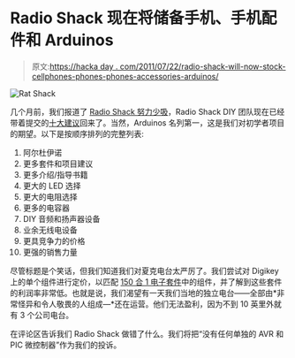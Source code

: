 # Radio Shack 现在将储备手机、手机配件和 Arduinos

> 原文:[https://hacka day . com/2011/07/22/radio-shack-will-now-stock-cellphones-phones-phones-accessories-arduinos/](https://hackaday.com/2011/07/22/radio-shack-will-now-stock-cellphones-cellphone-accessories-arduinos/)

![](../Images/2304cf394978f81cf8682993e3e390fa.png "Rat Shack")

几个月前，我们报道了 [Radio Shack 努力少吸](http://hackaday.com/2011/05/27/speak-your-mind-and-help-radioshack-suck-less/)，Radio Shack DIY 团队现在已经带着提交的[十大建议](http://blog.radioshack.com/2011/07/21/top-ten-diy-suggestions-from-you/)回来了。当然，Arduinos 名列第一，这是我们对初学者项目的期望。以下是按顺序排列的完整列表:

1.  阿尔杜伊诺
2.  更多套件和项目建议
3.  更多介绍/指导书籍
4.  更大的 LED 选择
5.  更大的电阻选择
6.  更多的电容器
7.  DIY 音频和扬声器设备
8.  业余无线电设备
9.  更具竞争力的价格
10.  更强的销售力量

尽管标题是个笑话，但我们知道我们对夏克电台太严厉了。我们尝试对 Digikey 上的单个组件进行定价，以匹配 [150 合 1 电子套件](http://www.flickr.com/photos/blazerman/2371910888/)中的组件，并了解到这些套件的利润率非常低。也就是说，我们渴望有一天我们当地的独立电台——全部由*非常怪异和令人敬畏的人组成—*还在运营。他们无法盈利，因为不到 10 英里外就有 3 个公司电台。

在评论区告诉我们 Radio Shack 做错了什么。我们将把“没有任何单独的 AVR 和 PIC 微控制器”作为我们的投诉。